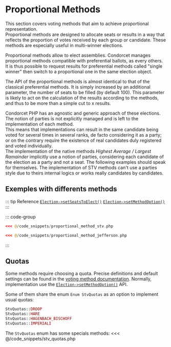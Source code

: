 # Proportional Methods

This section covers voting methods that aim to achieve proportional representation.  
Proportional methods are designed to allocate seats or results in a way that reflects the proportion of votes received by each group or candidate. These methods are especially useful in multi-winner elections.

Proportional methods allow to elect assemblies. Condorcet manages proportional methods compatible with preferential ballots, as every others.  
It is thus possible to request results for preferential methods called "single winner" then switch to a proportional one in the same election object.

The API of the proportional methods is almost identical to that of the classical preferential methods. It is simply increased by an additional parameter, the number of seats to be filled (by default 100). This parameter is likely to act on the calculation of the results according to the methods, and thus to be more than a simple cut to x results.

Condorcet PHP has an agnostic and generic approach of these elections. The notion of parties is not explicitly managed and is left to the implementation of each method.  
This means that implementations can result in the same candidate being voted for several times in several ranks, de facto considering it as a party; or on the contrary require the existence of real candidates duly registered and voted individually.  
The implementation of the native methods _Highest Average / Largest Ramainder_ implicitly use a notion of parties, considering each candidate of the election as a party and not a seat. The following examples should speak for themselves. The implementation of STV methods can't use a parties style due to theirs internal logics or works really candidates by candidates.

## Exemples with differents methods

::: tip Reference
[`Election->setSeatsToElect()`](/api-reference/Election%20Class/Election--setSeatsToElect) 
[`Election->setMethodOption()`](/api-reference/Election%20Class/Election--setMethodOption)
:::

::: code-group

```php [the STV methhod]
<<< @/code_snippets/proportional_method_stv.php
```

```php [the Thomas Jefferson method]
<<< @/code_snippets/proportional_method_jefferson.php
```
:::

## Quotas
Some methods require choosing a quota. Precise definitions and default settings can be found in the [voting method documentation](/gh/VotingMethods). Normally, implementation use the [`Election->setMethodOption()`](/api-reference/Election%20Class/Election--setMethodOption) API.

Some of them share the enum `Enum StvQuotas` as an option to implement usual quotas:
```php
StvQuotas::DROOP
StvQuotas::HARE
StvQuotas::HAGENBACH_BISCHOFF
StvQuotas::IMPERIALI
```

The `StvQuotas` enum has some specials methods:
<<< @/code_snippets/stv_quotas.php